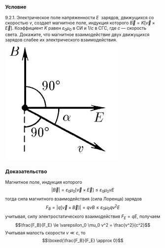 ###  Условие 

$9.2.1.$ Электрическое поле напряженности $E~$ зарядов, движущихся со скоростью $v$, создает магнитное поле, индукция которого $\vec{B} = K[\vec{v}\times \vec{E}]$. Коэффициент $K$ равен $\varepsilon_0 \mu_0$ в СИ и $1/c$ в СГС, где $c$ — скорость света. Докажите, что магнитное взаимодействие двух движущихся зарядов слабее их электрического взаимодействия. 

![ К задаче $9.2.1$ |368x368, 26%](../../img/9.2.1/statement.png)

### Доказательство

Магнитное поле, индукция которого $$|\vec{B}| = \varepsilon_0 \mu_0\left[\vec{v}\times \vec{E}\right] \le \varepsilon_0 \mu_0vE$$ тогда сила магнитного взаимодействия (сила Лоренца) зарядов $$F_B = |q[\vec{v} \times \vec{B}]| = qvB \le \varepsilon_0 \mu_0 qv^2E$$ учитывая, силу электростатического взаимодействия $F_E = qE$, получаем $$\frac{F_B}{F_E} \le \varepsilon_0 \mu_0 v^2 = \frac{v^2}{c^2}$$ Учитывая малость скорости $v \ll c$, то $$\boxed{\frac{F_B}{F_E} \approx 0}$$ 
